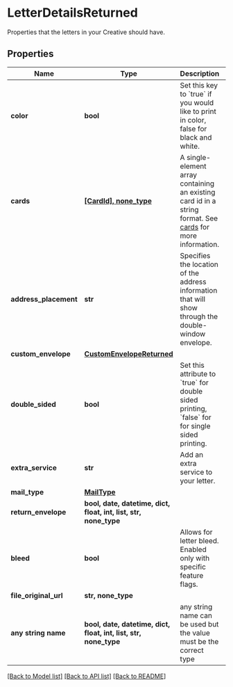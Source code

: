 # LetterDetailsReturned

Properties that the letters in your Creative should have.

## Properties
Name | Type | Description | Notes
------------ | ------------- | ------------- | -------------
**color** | **bool** | Set this key to &#x60;true&#x60; if you would like to print in color, false for black and white. | 
**cards** | [**[CardId], none_type**](CardId.md) | A single-element array containing an existing card id in a string format. See [cards](#tag/Cards) for more information. | 
**address_placement** | **str** | Specifies the location of the address information that will show through the double-window envelope.  | [optional]  if omitted the server will use the default value of "top_first_page"
**custom_envelope** | [**CustomEnvelopeReturned**](CustomEnvelopeReturned.md) |  | [optional] 
**double_sided** | **bool** | Set this attribute to &#x60;true&#x60; for double sided printing,  &#x60;false&#x60; for for single sided printing. | [optional]  if omitted the server will use the default value of True
**extra_service** | **str** | Add an extra service to your letter. | [optional] 
**mail_type** | [**MailType**](MailType.md) |  | [optional] 
**return_envelope** | **bool, date, datetime, dict, float, int, list, str, none_type** |  | [optional] 
**bleed** | **bool** | Allows for letter bleed. Enabled only with specific feature flags. | [optional]  if omitted the server will use the default value of False
**file_original_url** | **str, none_type** |  | [optional] 
**any string name** | **bool, date, datetime, dict, float, int, list, str, none_type** | any string name can be used but the value must be the correct type | [optional]

[[Back to Model list]](../README.md#documentation-for-models) [[Back to API list]](../README.md#documentation-for-api-endpoints) [[Back to README]](../README.md)



